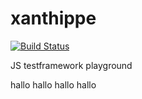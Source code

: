 # xanthippe

[![Build Status](https://travis-ci.org/ConSol/xanthippe.svg?branch=develop)](https://travis-ci.org/ConSol/xanthippe)

JS testframework playground

hallo
hallo
hallo
hallo
